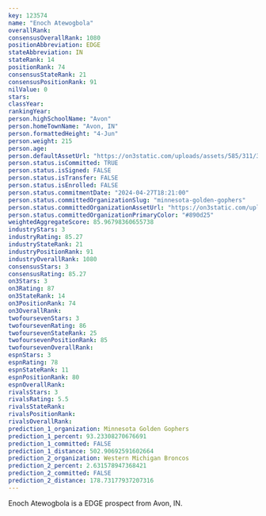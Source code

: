 ```yaml
---
key: 123574
name: "Enoch Atewogbola"
overallRank: 
consensusOverallRank: 1080
positionAbbreviation: EDGE
stateAbbreviation: IN
stateRank: 14
positionRank: 74
consensusStateRank: 21
consensusPositionRank: 91
nilValue: 0
stars: 
classYear: 
rankingYear: 
person.highSchoolName: "Avon"
person.homeTownName: "Avon, IN"
person.formattedHeight: "4-Jun"
person.weight: 215
person.age: 
person.defaultAssetUrl: "https://on3static.com/uploads/assets/585/311/311585.png"
person.status.isCommitted: TRUE
person.status.isSigned: FALSE
person.status.isTransfer: FALSE
person.status.isEnrolled: FALSE
person.status.commitmentDate: "2024-04-27T18:21:00"
person.status.committedOrganizationSlug: "minnesota-golden-gophers"
person.status.committedOrganizationAssetUrl: "https://on3static.com/uploads/assets/43/150/150043.svg"
person.status.committedOrganizationPrimaryColor: "#890d25"
weightedAggregateScore: 85.96798360655738
industryStars: 3
industryRating: 85.27
industryStateRank: 21
industryPositionRank: 91
industryOverallRank: 1080
consensusStars: 3
consensusRating: 85.27
on3Stars: 3
on3Rating: 87
on3StateRank: 14
on3PositionRank: 74
on3OverallRank: 
twofoursevenStars: 3
twofoursevenRating: 86
twofoursevenStateRank: 25
twofoursevenPositionRank: 85
twofoursevenOverallRank: 
espnStars: 3
espnRating: 78
espnStateRank: 11
espnPositionRank: 80
espnOverallRank: 
rivalsStars: 3
rivalsRating: 5.5
rivalsStateRank: 
rivalsPositionRank: 
rivalsOverallRank: 
prediction_1_organization: Minnesota Golden Gophers
prediction_1_percent: 93.23308270676691
prediction_1_committed: FALSE
prediction_1_distance: 502.90692591602664
prediction_2_organization: Western Michigan Broncos
prediction_2_percent: 2.631578947368421
prediction_2_committed: FALSE
prediction_2_distance: 178.73177937207316
---
```

Enoch Atewogbola is a EDGE prospect from Avon, IN.